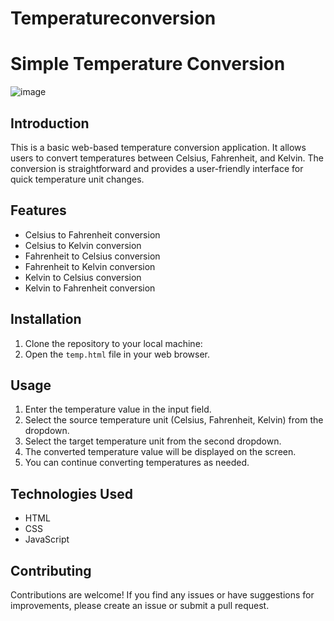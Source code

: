 # Temperatureconversion
# Simple Temperature Conversion

 ![image](https://github.com/Abhay8736/Temperatureconversion/assets/142089184/71998d1e-8f46-4877-9aed-5f36c3cb9695)


## Introduction

This is a basic web-based temperature conversion application. It allows users to convert temperatures between Celsius, Fahrenheit, and Kelvin. The conversion is straightforward and provides a user-friendly interface for quick temperature unit changes.

## Features

- Celsius to Fahrenheit conversion
- Celsius to Kelvin conversion
- Fahrenheit to Celsius conversion
- Fahrenheit to Kelvin conversion
- Kelvin to Celsius conversion
- Kelvin to Fahrenheit conversion

 

## Installation

1. Clone the repository to your local machine: 
2. Open the `temp.html` file in your web browser.

## Usage

1. Enter the temperature value in the input field.
2. Select the source temperature unit (Celsius, Fahrenheit, Kelvin) from the dropdown.
3. Select the target temperature unit from the second dropdown.
4. The converted temperature value will be displayed on the screen.
5. You can continue converting temperatures as needed.

## Technologies Used

- HTML
- CSS
- JavaScript

## Contributing

Contributions are welcome! If you find any issues or have suggestions for improvements, please create an issue or submit a pull request.

 



